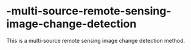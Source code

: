 # -multi-source-remote-sensing-image-change-detection
This is a multi-source remote sensing image change detection method.

